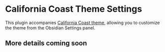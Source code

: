# California Coast Theme Settings

This plugin accompanies [California Coast theme](https://github.com/mgmeyers/obsidian-california-coast-theme), allowing you to customize the theme from the Obsidian Settings panel.

## More details coming soon
